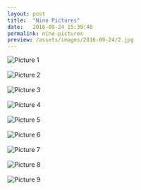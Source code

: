 ```yaml
---
layout: post
title:  "Nine Pictures"
date:   2016-09-24 15:39:40
permalink: nine-pictures
preview: /assets/images/2016-09-24/2.jpg
---
```


![Picture 1](/assets/images/2016-09-24/1.jpg)
<br>
<br>
![Picture 2](/assets/images/2016-09-24/2.jpg)
<br>
<br>
![Picture 3](/assets/images/2016-09-24/3.jpg)
<br>
<br>
![Picture 4](/assets/images/2016-09-24/4.jpg)
<br>
<br>
![Picture 5](/assets/images/2016-09-24/5.jpg)
<br>
<br>
![Picture 6](/assets/images/2016-09-24/6.jpg)
<br>
<br>
![Picture 7](/assets/images/2016-09-24/7.jpg)
<br>
<br>
![Picture 8](/assets/images/2016-09-24/8.jpg)
<br>
<br>
![Picture 9](/assets/images/2016-09-24/9.jpg)




